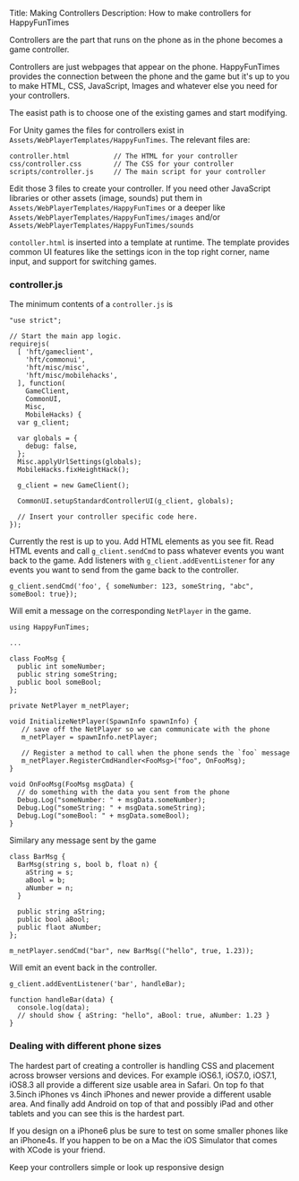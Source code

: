 Title: Making Controllers
Description: How to make controllers for HappyFunTimes

Controllers are the part that runs on the phone as in
the phone becomes a game controller.

Controllers are just webpages that appear on the phone.
HappyFunTimes provides the connection between the phone
and the game but it's up to you to make HTML, CSS,
JavaScript, Images and whatever else you need for your
controllers.

The easist path is to choose one of the existing games
and start modifying.

For Unity games the files for controllers exist in
`Assets/WebPlayerTemplates/HappyFunTimes`. The relevant files are:

    controller.html           // The HTML for your controller
    css/controller.css        // The CSS for your controller
    scripts/controller.js     // The main script for your controller

Edit those 3 files to create your controller. If you need other
JavaScript libraries or other assets (image, sounds) put them
in `Assets/WebPlayerTemplates/HappyFunTimes` or a deeper like
`Assets/WebPlayerTemplates/HappyFunTimes/images` and/or
`Assets/WebPlayerTemplates/HappyFunTimes/sounds`

`contoller.html` is inserted into a template at runtime. The template provides
common UI features like the settings icon in the top right corner, name input,
and support for switching games.

### controller.js

The minimum contents of a `controller.js` is

    "use strict";

    // Start the main app logic.
    requirejs(
      [ 'hft/gameclient',
        'hft/commonui',
        'hft/misc/misc',
        'hft/misc/mobilehacks',
      ], function(
        GameClient,
        CommonUI,
        Misc,
        MobileHacks) {
      var g_client;

      var globals = {
        debug: false,
      };
      Misc.applyUrlSettings(globals);
      MobileHacks.fixHeightHack();

      g_client = new GameClient();

      CommonUI.setupStandardControllerUI(g_client, globals);

      // Insert your controller specific code here.
    });

Currently the rest is up to you. Add HTML elements as you see fit. Read HTML events and
call `g_client.sendCmd` to pass whatever events you want back to the game. Add listeners
with `g_client.addEventListener` for any events you want to send from the game back to the
controller.

    g_client.sendCmd('foo', { someNumber: 123, someString, "abc", someBool: true});

Will emit a message on the corresponding `NetPlayer` in the game.

    using HappyFunTimes;

    ...

    class FooMsg {
      public int someNumber;
      public string someString;
      public bool someBool;
    };

    private NetPlayer m_netPlayer;

    void InitializeNetPlayer(SpawnInfo spawnInfo) {
       // save off the NetPlayer so we can communicate with the phone
       m_netPlayer = spawnInfo.netPlayer;

       // Register a method to call when the phone sends the `foo` message
       m_netPlayer.RegisterCmdHandler<FooMsg>("foo", OnFooMsg);
    }

    void OnFooMsg(FooMsg msgData) {
      // do something with the data you sent from the phone
      Debug.Log("someNumber: " + msgData.someNumber);
      Debug.Log("someString: " + msgData.someString);
      Debug.Log("someBool: " + msgData.someBool);
    }

Similary any message sent by the game

    class BarMsg {
      BarMsg(string s, bool b, float n) {
        aString = s;
        aBool = b;
        aNumber = n;
      }

      public string aString;
      public bool aBool;
      public flaot aNumber;
    };

    m_netPlayer.sendCmd("bar", new BarMsg(("hello", true, 1.23));

Will emit an event back in the controller.

    g_client.addEventListener('bar', handleBar);

    function handleBar(data) {
      console.log(data);
      // should show { aString: "hello", aBool: true, aNumber: 1.23 }
    }

### Dealing with different phone sizes

The hardest part of creating a controller is handling
CSS and placement across browser versions and devices. For example iOS6.1,
iOS7.0, iOS7.1, iOS8.3 all provide a different size usable area
in Safari. On top fo that 3.5inch iPhones vs 4inch iPhones and newer provide a different usable area.
And finally add Android on top of that and possibly iPad and other tablets and you can see
this is the hardest part.

If you design on a iPhone6 plus be sure to test on some smaller phones like an iPhone4s.
If you happen to be on a Mac the iOS Simulator that comes with XCode is your friend.

Keep your controllers simple or look up responsive design








